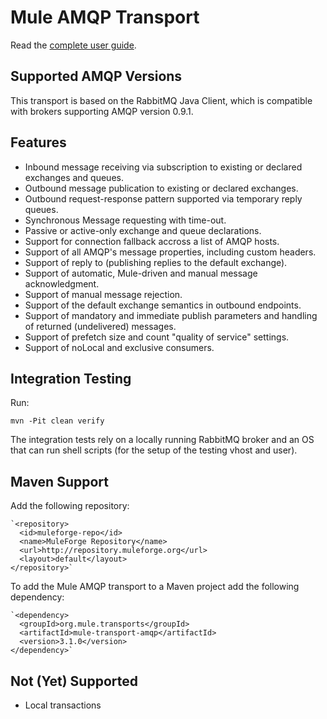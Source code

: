 Mule AMQP Transport
===================

Read the [complete user guide](http://github.com/mulesoft/mule-transport-amqp/blob/master/GUIDE.md).

Supported AMQP Versions
-----------------------

This transport is based on the RabbitMQ Java Client, which is compatible with brokers supporting AMQP version 0.9.1.


Features
--------

- Inbound message receiving via subscription to existing or declared exchanges and queues.
- Outbound message publication to existing or declared exchanges.
- Outbound request-response pattern supported via temporary reply queues.
- Synchronous Message requesting with time-out.
- Passive or active-only exchange and queue declarations.
- Support for connection fallback accross a list of AMQP hosts.
- Support of all AMQP's message properties, including custom headers.
- Support of reply to (publishing replies to the default exchange).
- Support of automatic, Mule-driven and manual message acknowledgment.
- Support of manual message rejection.
- Support of the default exchange semantics in outbound endpoints.
- Support of mandatory and immediate publish parameters and handling of returned (undelivered) messages.
- Support of prefetch size and count "quality of service" settings.
- Support of noLocal and exclusive consumers.


Integration Testing
-------------------

Run:

    mvn -Pit clean verify

The integration tests rely on a locally running RabbitMQ broker and an OS that can run shell scripts (for the setup of the testing vhost and user).

Maven Support
-----

Add the following repository:

    `<repository>
      <id>muleforge-repo</id>
      <name>MuleForge Repository</name>
      <url>http://repository.muleforge.org</url>
      <layout>default</layout>
    </repository>`

To add the Mule AMQP transport to a Maven project add the following dependency:

    `<dependency>
      <groupId>org.mule.transports</groupId>
      <artifactId>mule-transport-amqp</artifactId>
      <version>3.1.0</version>
    </dependency>`


Not (Yet) Supported
-------------------

- Local transactions
